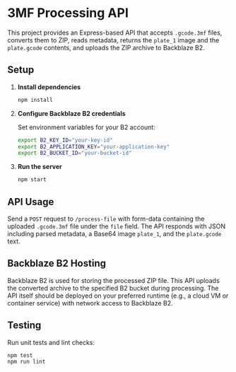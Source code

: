 # 3MF Processing API

This project provides an Express-based API that accepts `.gcode.3mf` files, converts them to ZIP, reads metadata, returns the `plate_1` image and the `plate.gcode` contents, and uploads the ZIP archive to Backblaze B2.

## Setup

1. **Install dependencies**

   ```bash
   npm install
   ```

2. **Configure Backblaze B2 credentials**

   Set environment variables for your B2 account:

   ```bash
   export B2_KEY_ID="your-key-id"
   export B2_APPLICATION_KEY="your-application-key"
   export B2_BUCKET_ID="your-bucket-id"
   ```

3. **Run the server**

   ```bash
   npm start
   ```

## API Usage

Send a `POST` request to `/process-file` with form-data containing the uploaded `.gcode.3mf` file under the `file` field. The API responds with JSON including parsed metadata, a Base64 image `plate_1`, and the `plate.gcode` text.

## Backblaze B2 Hosting

Backblaze B2 is used for storing the processed ZIP file. This API uploads the converted archive to the specified B2 bucket during processing. The API itself should be deployed on your preferred runtime (e.g., a cloud VM or container service) with network access to Backblaze B2.

## Testing

Run unit tests and lint checks:

```bash
npm test
npm run lint
```
